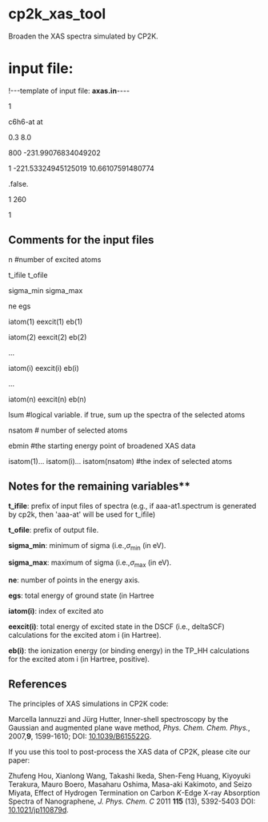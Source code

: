 # cp2k_xas_tool

Broaden the XAS spectra simulated by CP2K.

# input file: 

!---template of input file: **axas.in**----

1

c6h6-at    at

0.3   8.0

800  -231.99076834049202

1     -221.53324945125019   10.66107591480774

.false.

1  260

1   

## Comments for the input files

n        #number of excited atoms

t_ifile    t_ofile  

sigma_min     sigma_max

ne    egs  

iatom(1)   eexcit(1)   eb(1)

iatom(2)   eexcit(2)   eb(2)

... 

iatom(i)   eexcit(i)   eb(i)

...

iatom(n)   eexcit(n)   eb(n)

lsum         #logical variable. if true, sum up the spectra of the selected atoms

nsatom       # number of selected atoms

ebmin         #the starting energy point of broadened XAS data

isatom(1)... isatom(i)... isatom(nsatom)   #the index of selected atoms

## Notes for the remaining variables**

**t_ifile**: prefix of input files of spectra (e.g., if aaa-at1.spectrum is generated by cp2k, then 'aaa-at' will be used for t_ifile)
          
**t_ofile**: prefix of output file. 

**sigma_min**: minimum of sigma (i.e.,$\sigma_\mathrm{min}$ (in eV).

**sigma_max**: maximum of sigma (i.e.,$\sigma_\mathrm{max}$ (in eV). 

**ne**: number of points in the energy axis. 

**egs**: total energy of ground state (in Hartree 

**iatom(i)**: index of excited ato

**eexcit(i)**: total energy of excited state in the DSCF (i.e., deltaSCF) calculations for the excited atom i  (in Hartree).

**eb(i)**: the ionization energy (or binding energy) in the TP_HH  calculations for the excited atom i (in Hartree, positive).

## References

The principles of XAS simulations in CP2K code:

Marcella Iannuzzi and Jürg Hutter, Inner-shell spectroscopy by the Gaussian and augmented plane wave method, *Phys. Chem. Chem. Phys.*, 2007,**9**, 1599-1610; DOI: [10.1039/B615522G](https://doi.org/10.1039/B615522G).

If you use this tool to post-process the XAS data of CP2K, please cite our paper:

Zhufeng Hou, Xianlong Wang, Takashi Ikeda, Shen-Feng Huang, Kiyoyuki Terakura, Mauro Boero, Masaharu Oshima, Masa-aki Kakimoto, and Seizo Miyata, Effect of Hydrogen Termination on Carbon *K*-Edge X-ray Absorption Spectra of Nanographene, *J. Phys. Chem. C* 2011 **115** (13), 5392-5403 DOI: [10.1021/jp110879d](https://doi.org/10.1021/jp110879d).
